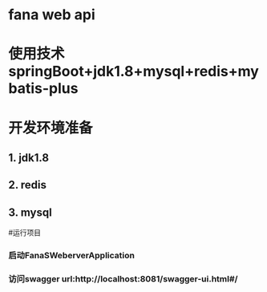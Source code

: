 # fana web api
# 使用技术 springBoot+jdk1.8+mysql+redis+mybatis-plus
# 开发环境准备
## 1. jdk1.8
## 2. redis
## 3. mysql
#运行项目
### 启动FanaSWeberverApplication
### 访问swagger url:http://localhost:8081/swagger-ui.html#/

